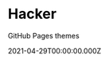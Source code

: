 ---
title: Hacker
github: https://github.com/pages-themes/hacker
demo: https://pages-themes.github.io/hacker/
license: CC0-1.0 License
author: GitHub Pages themes
author_link: ''
author_twitter: ''
date: 2021-04-29T00:00:00.000Z
ssg:
  - Jekyll
cms: null
css: null
category: null
description: Hacker is a Jekyll theme for GitHub Pages
draft: true
publish_date: '2016-10-06T23:02:10Z'
update_date: '2021-07-29T17:56:34Z'
github_star: 648
github_fork: 922
---